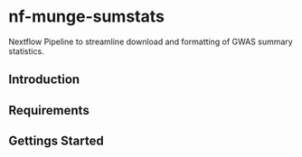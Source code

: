 # nf-munge-sumstats

Nextflow Pipeline to streamline download and formatting of GWAS summary
statistics.

## Introduction

## Requirements

## Gettings Started



